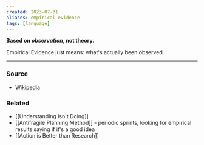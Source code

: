 ```yaml
---
created: 2023-07-31
aliases: empirical evidence
tags: [language]
---
```

**Based on *observation*, not theory.**

Empirical Evidence just means: what's actually been observed. 

****
### Source
- [Wikipedia](https://en.wikipedia.org/wiki/Empirical_evidence)

### Related
- [[Understanding isn't Doing]]
- [[Antifragile Planning Method]] - periodic sprints, looking for empirical results saying if it's a good idea
- [[Action is Better than Research]]
 